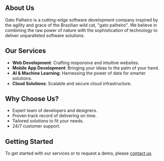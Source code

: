 ## About Us

Gato Palheiro is a cutting-edge software development company inspired by the agility and grace of the Brazilian wild cat, "gato palheiro". 
We believe in combining the raw power of nature with the sophistication of technology to deliver unparalleled software solutions.

## Our Services

- **Web Development**: Crafting responsive and intuitive websites.
- **Mobile App Development**: Bringing your ideas to the palm of your hand.
- **AI & Machine Learning**: Harnessing the power of data for smarter solutions.
- **Cloud Solutions**: Scalable and secure cloud infrastructure.

## Why Choose Us?

- Expert team of developers and designers.
- Proven track record of delivering on time.
- Tailored solutions to fit your needs.
- 24/7 customer support.

## Getting Started

To get started with our services or to request a demo, please [contact us](mailto:estevao.simoes@live.com).
